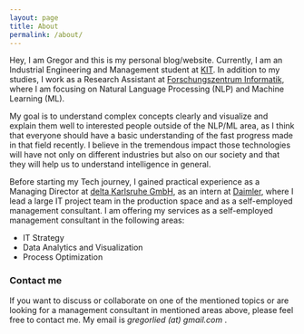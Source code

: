```yaml
---
layout: page
title: About
permalink: /about/
---
```

Hey, I am Gregor and this is my personal blog/website. Currently, I am an Industrial Engineering and Management student at [KIT](https://www.kit.edu/english/index.php). In addition to my studies, I work as a Research Assistant at [Forschungszentrum Informatik](https://www.fzi.de/en/home/), where I am focusing on Natural Language Processing (NLP) and Machine Learning (ML).

My goal is to understand complex concepts clearly and visualize and explain them well to interested people outside of the NLP/ML area, as I think that everyone should have a basic understanding of the fast progress made in that field recently. I believe in the tremendous impact those technologies will have not only on different industries but also on our society and that they will help us to understand intelligence in general.

<!---

My research interests include:
* 
* 
* 
-->

Before starting my Tech journey, I gained practical experience as a Managing Director at [delta Karlsruhe GmbH](https://delta-karlsruhe.de/), as an intern at [Daimler](https://www.daimler.com/), where I lead a large IT project team in the production space and as a self-employed management consultant. I am offering my services as a self-employed management consultant in the following areas:

* IT Strategy
* Data Analytics and Visualization
* Process Optimization

### Contact me
If you want to discuss or collaborate on one of the mentioned topics or are looking for a management consultant in mentioned areas above, please feel free to contact me. My email is *gregorlied (at) gmail.com* .
